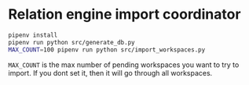 # Relation engine import coordinator

```sh
pipenv install
pipenv run python src/generate_db.py
MAX_COUNT=100 pipenv run python src/import_workspaces.py
```

`MAX_COUNT` is the max number of pending workspaces you want to try to import. If you dont set it, then it will go through all workspaces.
